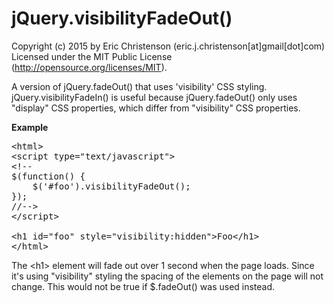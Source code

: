 jQuery.visibilityFadeOut()
=========================

Copyright (c) 2015 by Eric Christenson (eric.j.christenson[at]gmail[dot]com)<br />
Licensed under the MIT Public License (http://opensource.org/licenses/MIT).

A version of jQuery.fadeOut() that uses 'visibility' CSS styling. jQuery.visibilityFadeIn() is useful because jQuery.fadeOut() only uses "display" CSS properties, which differ from "visibility" CSS properties.


**Example**
<pre>
&lt;html&gt;
&lt;script type="text/javascript"&gt;
&lt;!--
$(function() {
    $('#foo').visibilityFadeOut();
});
//--&gt;
&lt;/script&gt;

&lt;h1 id="foo" style="visibility:hidden">Foo&lt;/h1&gt;
&lt;/html&gt;
</pre>

The &lt;h1&gt; element will fade out over 1 second when the page loads. Since it's using "visibility" styling the spacing of the elements on the page will not change. This would not be true if $.fadeOut() was used instead. 
